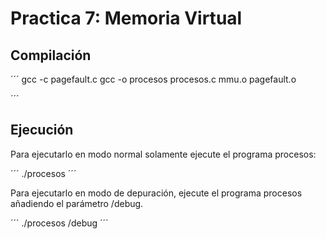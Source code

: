 # Practica 7: Memoria Virtual

## Compilación

´´´
gcc -c pagefault.c
gcc -o procesos procesos.c mmu.o pagefault.o

´´´

## Ejecución

Para ejecutarlo en modo normal solamente ejecute el programa procesos:

´´´
./procesos
´´´

Para ejecutarlo en modo de depuración, ejecute el programa procesos añadiendo el parámetro /debug.

´´´
./procesos /debug
´´´